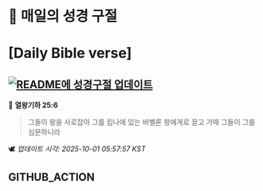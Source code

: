 # 🙏 매일의 성경 구절
# [Daily Bible verse]
## [![README에 성경구절 업데이트](https://github.com/DONGSUKA/first_test/actions/workflows/update-readme-bible.yml/badge.svg)](https://github.com/DONGSUKA/first_test/actions/workflows/update-readme-bible.yml)
<!-- START_BIBLE_VERSE -->
📖 **열왕기하 25:6**
> 그들이 왕을 사로잡아 그를 립나에 있는 바벨론 왕에게로 끌고 가매 그들이 그를 심문하니라

🕊️ _업데이트 시각: 2025-10-01 05:57:57 KST_
  <!-- END_BIBLE_VERSE -->
## GITHUB_ACTION
